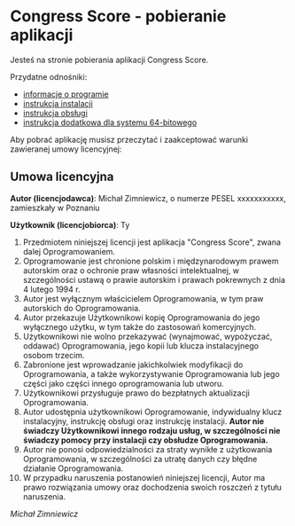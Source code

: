 # Congress Score - pobieranie aplikacji

Jesteś na stronie pobierania aplikacji Congress Score.

Przydatne odnośniki:

*   [informacje o programie](https://michzimny.pl/congressscore-info)
*   [instrukcja instalacji](https://michzimny.pl/download/cs-install.pdf)
*   [instrukcja obsługi](https://michzimny.pl/download/CongressScore.pdf)
*   [instrukcja dodatkowa dla systemu 64-bitowego](https://michzimny.pl/congressscore-x64)

Aby pobrać aplikację musisz przeczytać i zaakceptować warunki zawieranej umowy licencyjnej:

Umowa licencyjna
----------------

**Autor (licencjodawca)**: Michał Zimniewicz, o numerze PESEL xxxxxxxxxxx, zamieszkały w Poznaniu

**Użytkownik (licencjobiorca)**: Ty

1.  Przedmiotem niniejszej licencji jest aplikacja "Congress Score", zwana dalej Oprogramowaniem.
2.  Oprogramowanie jest chronione polskim i międzynarodowym prawem autorskim oraz o ochronie praw własności intelektualnej, w szczególności ustawą o prawie autorskim i prawach pokrewnych z dnia 4 lutego 1994 r.
3.  Autor jest wyłącznym właścicielem Oprogramowania, w tym praw autorskich do Oprogramowania.
4.  Autor przekazuje Użytkownikowi kopię Oprogramowania do jego wyłącznego użytku, w tym także do zastosowań komercyjnych.
5.  Użytkownikowi nie wolno przekazywać (wynajmować, wypożyczać, oddawać) Oprogramowania, jego kopii lub klucza instalacyjnego osobom trzecim.
6.  Zabronione jest wprowadzanie jakichkolwiek modyfikacji do Oprogramowania, a także wykorzystywanie Oprogramowania lub jego części jako części innego oprogramowania lub utworu.
7.  Użytkownikowi przysługuje prawo do bezpłatnych aktualizacji Oprogramowania.
8.  Autor udostępnia użytkownikowi Oprogramowanie, indywidualny klucz instalacyjny, instrukcję obsługi oraz instrukcję instalacji. **Autor nie świadczy Użytkownikowi innego rodzaju usług, w szczególności nie świadczy pomocy przy instalacji czy obsłudze Oprogramowania.**
9.  Autor nie ponosi odpowiedzialności za straty wynikłe z użytkowania Oprogramowania, w szczególności za utratę danych czy błędne działanie Oprogramowania.
10.  W przypadku naruszenia postanowień niniejszej licencji, Autor ma prawo rozwiązania umowy oraz dochodzenia swoich roszczeń z tytułu naruszenia.

_Michał Zimniewicz_

